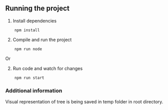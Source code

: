 ## Running the project

1. Install dependencies

```
    npm install
```

2. Compile and run the project

```
    npm run node
```

Or

2. Run code and watch for changes

```
    npm run start
```

### Additional information

Visual representation of tree is being saved in temp folder in root directory.
